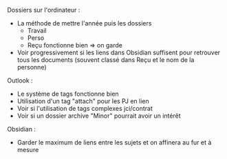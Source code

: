 Dossiers sur l'ordinateur :
- La méthode de mettre l'année puis les dossiers
	- Travail
	- Perso
	- Reçu
	fonctionne bien => on garde
 - Voir progressivement si les liens dans Obsidian suffisent pour retrouver tous les documents (souvent classé dans Reçu et le nom de la personne)

Outlook :
- Le système de tags fonctionne bien
- Utilisation d'un tag "attach" pour les PJ en lien
- Voir si l'utilisation de tags complexes jci/contrat
- Voir si un dossier archive "Minor" pourrait avoir un intérêt

Obsidian :
- Garder le maximum de liens entre les sujets et on affinera au fur et à mesure